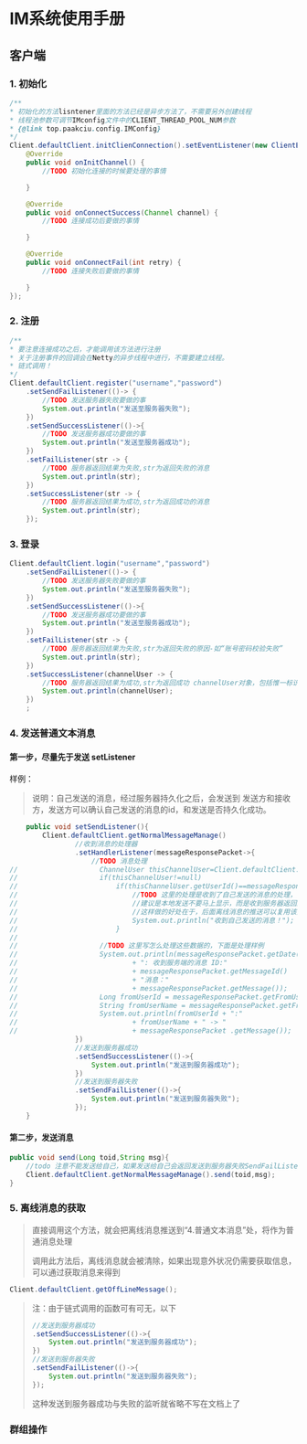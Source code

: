 



# IM系统使用手册





## 客户端

### 1. 初始化

```java
/**
* 初始化的方法lisntener里面的方法已经是异步方法了，不需要另外创建线程
* 线程池参数可调节IMconfig文件中的CLIENT_THREAD_POOL_NUM参数
* {@link top.paakciu.config.IMConfig}
*/
Client.defaultClient.initClienConnection().setEventListener(new ClientEventListener() {
    @Override
    public void onInitChannel() {
        //TODO 初始化连接的时候要处理的事情

    }

    @Override
    public void onConnectSuccess(Channel channel) {
        //TODO 连接成功后要做的事情

    }

    @Override
    public void onConnectFail(int retry) {
        //TODO 连接失败后要做的事情

    }
});
```





### 2. 注册

```java
/**
* 要注意连接成功之后，才能调用该方法进行注册
* 关于注册事件的回调会在Netty的异步线程中进行，不需要建立线程。
* 链式调用！
*/
Client.defaultClient.register("username","password")
    .setSendFailListener(()-> {
        //TODO 发送服务器失败要做的事
        System.out.println("发送至服务器失败");
    })
    .setSendSuccessListener(()->{
        //TODO 发送服务器成功要做的事
        System.out.println("发送至服务器成功");
    })
    .setFailListener(str -> {
        //TODO 服务器返回结果为失败,str为返回失败的消息
        System.out.println(str);
    })
    .setSuccessListener(str -> {
        //TODO 服务器返回结果为成功,str为返回成功的消息
        System.out.println(str);
    });
```



### 3. 登录

```java
Client.defaultClient.login("username","password")
    .setSendFailListener(()-> {
        //TODO 发送服务器失败要做的事
        System.out.println("发送至服务器失败");
    })
    .setSendSuccessListener(()->{
        //TODO 发送服务器成功要做的事
        System.out.println("发送至服务器成功");
    })
    .setFailListener(str -> {
        //TODO 服务器返回结果为失败,str为返回失败的原因-如“账号密码校验失败”
        System.out.println(str);
    })
    .setSuccessListener(channelUser -> {
        //TODO 服务器返回结果为成功,str为返回成功 channelUser对象，包括惟一标识号id，和账号名
        System.out.println(channelUser);
    })
    ;

```



### 4. 发送普通文本消息

#### 第一步，尽量先于发送 setListener

样例：

> 说明：自己发送的消息，经过服务器持久化之后，会发送到 发送方和接收方，发送方可以确认自己发送的消息的id，和发送是否持久化成功。

```java
    public void setSendListener(){
        Client.defaultClient.getNormalMessageManage()
                //收到消息的处理器
                .setHandlerListener(messageResponsePacket->{
                    //TODO 消息处理
//                    ChannelUser thisChannelUser=Client.defaultClient.getChannelUser();
//                    if(thisChannelUser!=null)
//                        if(thisChannelUser.getUserId()==messageResponsePacket.getFromUserId()){
//                            //TODO 这里的处理是收到了自己发送的消息的处理，证明消息发送正确
//                            //建议是本地发送不要马上显示，而是收到服务器返回的自己发送的这条消息后，再进行显示，这个过程一般不会很慢
//                            //这样做的好处在于，后面离线消息的推送可以复用该消息处理通道
//                            System.out.println("收到自己发送的消息！");
//                        }
//
//                    //TODO 这里写怎么处理这些数据的，下面是处理样例
//                    System.out.println(messageResponsePacket.getDate()
//                            + ": 收到服务端的消息 ID:"
//                            + messageResponsePacket.getMessageId()
//                            + "消息："
//                            + messageResponsePacket.getMessage());
//                    Long fromUserId = messageResponsePacket.getFromUserId();
//                    String fromUserName = messageResponsePacket.getFromUserName();
//                    System.out.println(fromUserId + ":"
//                            + fromUserName + " -> "
//                            + messageResponsePacket .getMessage());
                })
                //发送到服务器成功
                .setSendSuccessListener(()->{
                    System.out.println("发送到服务器成功");
                })
                //发送到服务器失败
                .setSendFailListener(()->{
                    System.out.println("发送到服务器失败");
                });
    }
```

#### 第二步，发送消息

```java
public void send(Long toid,String msg){
    //todo 注意不能发送给自己，如果发送给自己会返回发送到服务器失败SendFailListener
    Client.defaultClient.getNormalMessageManage().send(toid,msg);
}
```



### 5. 离线消息的获取

> 直接调用这个方法，就会把离线消息推送到“4.普通文本消息”处，将作为普通消息处理
>
> 调用此方法后，离线消息就会被清除，如果出现意外状况仍需要获取信息，可以通过获取消息来得到

```java
Client.defaultClient.getOffLineMessage();
```







> 注：由于链式调用的函数可有可无，以下
>
> ```java
> //发送到服务器成功
> .setSendSuccessListener(()->{
>     System.out.println("发送到服务器成功");
> })
> //发送到服务器失败
> .setSendFailListener(()->{
>     System.out.println("发送到服务器失败");
> });
> ```
> 
> 这种发送到服务器成功与失败的监听就省略不写在文档上了

### 群组操作